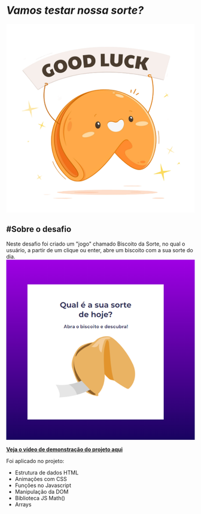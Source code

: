 *<h1>Vamos testar nossa sorte?</h1>*

<img src="./assets/cookie.png">

<h2>#Sobre o desafio</h2>

<p> Neste desafio foi criado um "jogo" chamado Biscoito da Sorte, no qual o usuário, a partir de um clique ou enter, abre um biscoito com a sua sorte do dia. 


<img src="./assets/gamecookieluck.png">


[**Veja o vídeo de demonstração do projeto aqui**](./assets/demo.mp4)

Foi aplicado no projeto:

- Estrutura de dados HTML
- Animações com CSS
- Funções no Javascript
- Manipulação da DOM
- Biblioteca JS Math()
- Arrays 
</p>